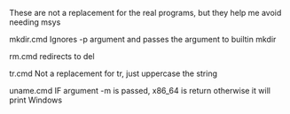 These are not a replacement for the real programs, but they help me avoid needing msys


mkdir.cmd
Ignores -p argument and passes the argument to builtin mkdir

rm.cmd
redirects to del

tr.cmd
Not a replacement for tr, just uppercase the string

uname.cmd
IF argument -m is passed, x86_64 is return otherwise it will print Windows

